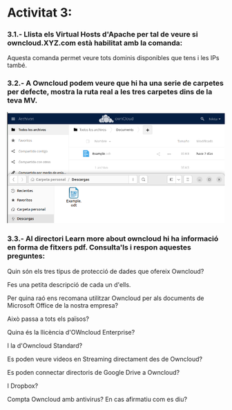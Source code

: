 # Activitat 3:

### 3.1.- Llista els Virtual Hosts d'Apache per tal de veure si owncloud.XYZ.com està habilitat amb la comanda:
Aquesta comanda permet veure tots dominis disponibles que tens i les IPs també.

### 3.2.- A Owncloud podem veure que hi ha una serie de carpetes per defecte, mostra la ruta real a les tres carpetes dins de la teva MV.

![alt text](Selecció_028.png)

### 3.3.- Al directori Learn more about owncloud hi ha informació en forma de fitxers pdf. Consulta'ls i respon aquestes preguntes:

Quin són els tres tipus de protecció de dades que ofereix Owncloud?

Fes una petita descripció de cada un d'ells.

Per quina raó ens recomana utilitzar Owncloud per als documents de Microsoft Office de la nostra empresa?

Això passa a tots els països?

Quina és la llicència d'OWncloud Enterprise?

I la d'Owncloud Standard?

Es poden veure videos en Streaming directament des de Owncloud?

Es poden connectar directoris de Google Drive a Owncloud?

I Dropbox?

Compta Owncloud amb antivirus? En cas afirmatiu com es diu?

